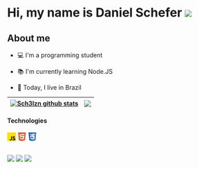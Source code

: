 # Hi, my name is Daniel Schefer <img heigt="10" width="20" src="https://cdn.jsdelivr.net/gh/devicons/devicon/icons/vscode/vscode-original.svg" />

## About me

- 💻 I'm a programming student
  
- 📚 I'm currently learning Node.JS

- 📍 Today, I live in Brazil

| <a href="https://github.com/Sch3lzin/github-readme-stats"><img align="center" src="https://github-readme-stats.vercel.app/api?username=Sch3lzin&show_icons=true&include_all_commits=true&theme=dark&hide_border=true" alt="Sch3lzn github stats" /></a> | <a href="https://github.com/Sch3lzin/github-readme-stats"><img align="center" src="https://github-readme-stats.vercel.app/api/top-langs/?username=Sch3lzin&layout=compact&theme=dark&hide_border=true" /></a> |
| ------------- | ------------- |

#### Technologies

<code><img height="20" alt="javascript" src="./img/JsReserva.png"></code>
<code><img height="20" alt="html" src="./img/html-icon.png"></code>
<code><img height="20" alt="css" src="./img/css-icon.png"></code>

  ##

<div>
  <a href="https://www.linkedin.com/in/daniel-schefer/" target="_blank"><img src="https://img.shields.io/badge/LinkedIn-0077B5?style=for-the-badge&logo=linkedin&logoColor=white" target="_blank"/><a/>
  <a href="https://twitter.com/sch3lzin" target="_blank"><img src="https://img.shields.io/badge/Twitter-1DA1F2?style=for-the-badge&logo=twitter&logoColor=white" target="_blank"/><a/>
  <a href="https://www.instagram.com/sch3lzin/" target="_blank"><img src="https://img.shields.io/badge/Instagram-E4405F?style=for-the-badge&logo=instagram&logoColor=white" target="_blank"/><a/>
<div/>
